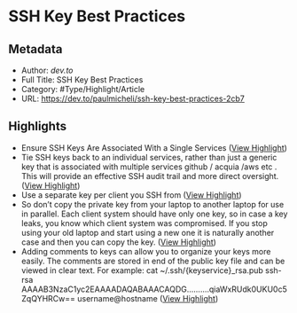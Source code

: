 # SSH Key Best Practices

## Metadata

* Author: *dev.to*
* Full Title: SSH Key Best Practices
* Category: #Type/Highlight/Article
* URL: https://dev.to/paulmicheli/ssh-key-best-practices-2cb7

## Highlights

* Ensure SSH Keys Are Associated With a Single Services ([View Highlight](https://instapaper.com/read/1439398212/17289748))
* Tie SSH keys back to an individual services, rather than just a generic key that is associated with multiple services github / acquia /aws etc . This will provide an effective SSH audit trail and more direct oversight. ([View Highlight](https://instapaper.com/read/1439398212/17289752))
* Use a separate key per client you SSH from ([View Highlight](https://instapaper.com/read/1439398212/17289754))
* So don’t copy the private key from your laptop to another laptop for use in parallel. Each client system should have only one key, so in case a key leaks, you know which client system was compromised. If you stop using your old laptop and start using a new one it is naturally another case and then you can copy the key. ([View Highlight](https://instapaper.com/read/1439398212/17289758))
* Adding comments to keys can allow you to organize your keys more easily. The comments are stored in end of the public key file and can be viewed in clear text. For example:
  cat ~/.ssh/{keyservice}\_rsa.pub
  ssh-rsa AAAAB3NzaC1yc2EAAAADAQABAAACAQDG..........qiaWxRUdk0UKU0c5ZqQYHRCw== username@hostname ([View Highlight](https://instapaper.com/read/1439398212/17289761))
